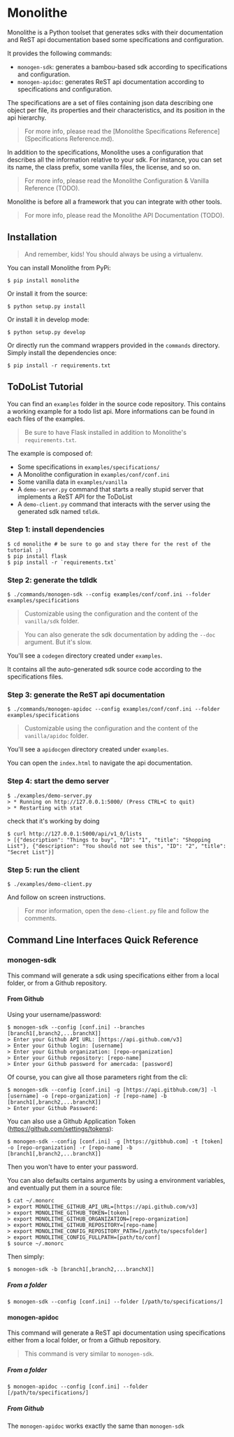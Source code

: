 # Monolithe

Monolithe is a Python toolset that generates sdks with their documentation and ReST api documentation based some specifications and configuration.

It provides the following commands:

- `monogen-sdk`: generates a bambou-based sdk according to specifications and configuration.
- `monogen-apidoc`: generates ReST api documentation according to specifications and configuration.

The specifications are a set of files containing json data describing one object per file, its properties and their characteristics, and its position in the api hierarchy.

> For more info, please read the [Monolithe Specifications Reference](Specifications Reference.md).

In addition to the specifications, Monolithe uses a configuration that describes all the information relative to your sdk. For instance, you can set its name, the class prefix, some vanilla files, the license, and so on.

> For more info, please read the Monolithe Configuration & Vanilla Reference (TODO).

Monolithe is before all a framework that you can integrate with other tools.

> For more info, please read the Monolithe API Documentation (TODO).


## Installation

> And remember, kids! You should always be using a virtualenv.

You can install Monolithe from PyPi:

    $ pip install monolithe

Or install it from the source:

    $ python setup.py install

Or install it in develop mode:

    $ python setup.py develop

Or directly run the command wrappers provided in the `commands` directory. Simply install the dependencies once:

    $ pip install -r requirements.txt


## ToDoList Tutorial

You can find an `examples` folder in the source code repository. This contains a working example for a todo list api.
More informations can be found in each files of the examples.

> Be sure to have Flask installed in addition to Monolithe's `requirements.txt`.

The example is composed of:

- Some specifications in `examples/specifications/`
- A Monolithe configuration in `examples/conf/conf.ini`
- Some vanilla data in `examples/vanilla`
- A `demo-server.py` command that starts a really stupid server that implements a ReST API for the ToDoList
- A `demo-client.py` command that interacts with the server using the generated sdk named `tdldk`.

### Step 1: install dependencies

    $ cd monolithe # be sure to go and stay there for the rest of the tutorial ;)
    $ pip install flask
    $ pip install -r `requirements.txt`


### Step 2: generate the tdldk

    $ ./commands/monogen-sdk --config examples/conf/conf.ini --folder examples/specifications

> Customizable using the configuration and the content of the `vanilla/sdk` folder.

> You can also generate the sdk documentation by adding the `--doc` argument. But it's slow.

You'll see a `codegen` directory created under `examples`.

It contains all the auto-generated sdk source code according to the specifications files.


### Step 3: generate the ReST api documentation

    $ ./commands/monogen-apidoc --config examples/conf/conf.ini --folder examples/specifications

> Customizable using the configuration and the content of the `vanilla/apidoc` folder.

You'll see a `apidocgen` directory created under `examples`.

You can open the `index.html` to navigate the api documentation.


### Step 4: start the demo server

    $ ./examples/demo-server.py
    > * Running on http://127.0.0.1:5000/ (Press CTRL+C to quit)
    > * Restarting with stat

check that it's working by doing

    $ curl http://127.0.0.1:5000/api/v1_0/lists
    > [{"description": "Things to buy", "ID": "1", "title": "Shopping List"}, {"description": "You should not see this", "ID": "2", "title": "Secret List"}]


### Step 5: run the client

    $ ./examples/demo-client.py

And follow on screen instructions.

> For mor information, open the `demo-client.py` file and follow the comments.



## Command Line Interfaces Quick Reference

### monogen-sdk
This command will generate a sdk using specifications either from a local folder, or from a Github repository.

#### From Github

Using your username/password:

    $ monogen-sdk --config [conf.ini] --branches [branch1[,branch2,...branchX]]
    > Enter your Github API URL: [https://api.github.com/v3]
    > Enter your Github login: [username]
    > Enter your Github organization: [repo-organization]
    > Enter your Github repository: [repo-name]
    > Enter your Github password for amercada: [password]

Of course, you can give all those parameters right from the cli:

    $ monogen-sdk --config [conf.ini] -g [https://api.gitbhub.com/3] -l [username] -o [repo-organization] -r [repo-name] -b [branch1[,branch2,...branchX]]
    > Enter your Github Password:

You can also use a Github Application Token (https://github.com/settings/tokens):

    $ monogen-sdk --config [conf.ini] -g [https://gitbhub.com] -t [token] -o [repo-organization] -r [repo-name] -b [branch1[,branch2,...branchX]]

Then you won't have to enter your password.

You can also defaults certains arguments by using a environment variables, and eventually put them in a source file:

    $ cat ~/.monorc
    > export MONOLITHE_GITHUB_API_URL=[https://api.github.com/v3]
    > export MONOLITHE_GITHUB_TOKEN=[token]
    > export MONOLITHE_GITHUB_ORGANIZATION=[repo-organization]
    > export MONOLITHE_GITHUB_REPOSITORY=[repo-name]
    > export MONOLITHE_CONFIG_REPOSITORY_PATH=[/path/to/specsfolder]
    > export MONOLITHE_CONFIG_FULLPATH=[path/to/conf]
    $ source ~/.monorc

Then simply:

    $ monogen-sdk -b [branch1[,branch2,...branchX]]


##### From a folder

    $ monogen-sdk --config [conf.ini] --folder [/path/to/specifications/]



#### monogen-apidoc

This command will generate a ReST api documentation using specifications either from a local folder, or from a Github repository.

> This command is very similar to `monogen-sdk`.

##### From a folder

    $ monogen-apidoc --config [conf.ini] --folder [/path/to/specifications/]

##### From Github

The `monogen-apidoc` works exactly the same than `monogen-sdk`

